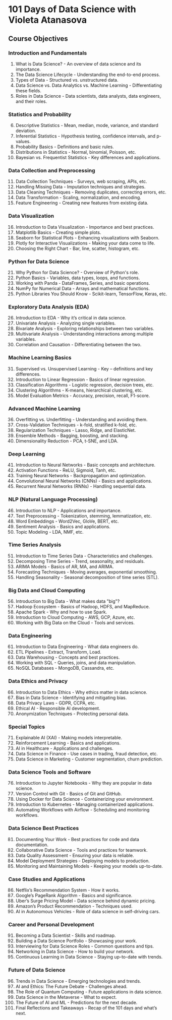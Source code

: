 # 101 Days of Data Science with Violeta Atanasova

## Course Objectives

### Introduction and Fundamentals
1.	What is Data Science? - An overview of data science and its importance.
2.	The Data Science Lifecycle - Understanding the end-to-end process.
3.	Types of Data - Structured vs. unstructured data.
4.	Data Science vs. Data Analytics vs. Machine Learning - Differentiating these fields.
5.	Roles in Data Science - Data scientists, data analysts, data engineers, and their roles.

### Statistics and Probability
6.	Descriptive Statistics - Mean, median, mode, variance, and standard deviation.
7.	Inferential Statistics - Hypothesis testing, confidence intervals, and p-values.
8.	Probability Basics - Definitions and basic rules.
9.	Distributions in Statistics - Normal, binomial, Poisson, etc.
10.	Bayesian vs. Frequentist Statistics - Key differences and applications.

### Data Collection and Preprocessing
11.	Data Collection Techniques - Surveys, web scraping, APIs, etc.
12.	Handling Missing Data - Imputation techniques and strategies.
13.	Data Cleaning Techniques - Removing duplicates, correcting errors, etc.
14.	Data Transformation - Scaling, normalization, and encoding.
15.	Feature Engineering - Creating new features from existing data.

### Data Visualization
16.	Introduction to Data Visualization - Importance and best practices.
17.	Matplotlib Basics - Creating simple plots.
18.	Seaborn for Statistical Plots - Enhancing visualizations with Seaborn.
19.	Plotly for Interactive Visualizations - Making your data come to life.
20.	Choosing the Right Chart - Bar, line, scatter, histogram, etc.

### Python for Data Science
21.	Why Python for Data Science? - Overview of Python's role.
22.	Python Basics - Variables, data types, loops, and functions.
23.	Working with Panda - DataFrames, Series, and basic operations.
24.	NumPy for Numerical Data - Arrays and mathematical functions.
25.	Python Libraries You Should Know - Scikit-learn, TensorFlow, Keras, etc.

### Exploratory Data Analysis (EDA)
26.	Introduction to EDA - Why it’s critical in data science.
27.	Univariate Analysis - Analyzing single variables.
28.	Bivariate Analysis - Exploring relationships between two variables.
29.	Multivariate Analysis - Understanding interactions among multiple variables.
30.	Correlation and Causation - Differentiating between the two.

### Machine Learning Basics
31.	Supervised vs. Unsupervised Learning - Key – definitions and key differences.
32.	Introduction to Linear Regression - Basics of linear regression.
33.	Classification Algorithms - Logistic regression, decision trees, etc.
34.	Clustering Algorithms - K-means, hierarchical clustering, etc.
35.	Model Evaluation Metrics - Accuracy, precision, recall, F1-score.

### Advanced Machine Learning
36.	Overfitting vs. Underfitting - Understanding and avoiding them.
37.	Cross-Validation Techniques - k-fold, stratified k-fold, etc.
38.	Regularization Techniques - Lasso, Ridge, and ElasticNet.
39.	Ensemble Methods - Bagging, boosting, and stacking.
40.	Dimensionality Reduction - PCA, t-SNE, and LDA.

### Deep Learning
41.	Introduction to Neural Networks - Basic concepts and architecture.
42.	Activation Functions - ReLU, Sigmoid, Tanh, etc.
43.	Training Neural Networks - Backpropagation and optimization.
44.	Convolutional Neural Networks (CNNs) - Basics and applications.
45.	Recurrent Neural Networks (RNNs) - Handling sequential data.

### NLP (Natural Language Processing)
46.	Introduction to NLP - Applications and importance.
47.	Text Preprocessing - Tokenization, stemming, lemmatization, etc.
48.	Word Embeddings - Word2Vec, GloVe, BERT, etc.
49.	Sentiment Analysis - Basics and applications.
50.	Topic Modeling - LDA, NMF, etc.

### Time Series Analysis
51.	Introduction to Time Series Data - Characteristics and challenges.
52.	Decomposing Time Series - Trend, seasonality, and residuals.
53.	ARIMA Models - Basics of AR, MA, and ARIMA.
54.	Forecasting Techniques - Moving averages, exponential smoothing.
55.	Handling Seasonality - Seasonal decomposition of time series (STL).

### Big Data and Cloud Computing
56.	Introduction to Big Data - What makes data "big"?
57.	Hadoop Ecosystem - Basics of Hadoop, HDFS, and MapReduce.
58.	Apache Spark - Why and how to use Spark.
59.	Introduction to Cloud Computing - AWS, GCP, Azure, etc.
60.	Working with Big Data on the Cloud - Tools and services.

### Data Engineering
61.	Introduction to Data Engineering - What data engineers do.
62.	ETL Pipelines - Extract, Transform, Load.
63.	Data Warehousing - Concepts and best practices.
64.	Working with SQL - Queries, joins, and data manipulation.
65.	NoSQL Databases - MongoDB, Cassandra, etc.

### Data Ethics and Privacy
66.	Introduction to Data Ethics - Why ethics matter in data science.
67.	Bias in Data Science - Identifying and mitigating bias.
68.	Data Privacy Laws - GDPR, CCPA, etc.
69.	Ethical AI - Responsible AI development.
70.	Anonymization Techniques - Protecting personal data.

### Special Topics
71.	Explainable AI (XAI) - Making models interpretable.
72.	Reinforcement Learning - Basics and applications.
73.	AI in Healthcare - Applications and challenges.
74.	Data Science in Finance - Use cases in trading, fraud detection, etc.
75.	Data Science in Marketing - Customer segmentation, churn prediction.

### Data Science Tools and Software
76.	Introduction to Jupyter Notebooks - Why they are popular in data science.
77.	Version Control with Git - Basics of Git and GitHub.
78.	Using Docker for Data Science - Containerizing your environment.
79.	Introduction to Kubernetes - Managing containerized applications.
80.	Automating Workflows with Airflow - Scheduling and monitoring workflows.

### Data Science Best Practices
81.	Documenting Your Work - Best practices for code and data documentation.
82.	Collaborative Data Science - Tools and practices for teamwork.
83.	Data Quality Assessment - Ensuring your data is reliable.
84.	Model Deployment Strategies - Deploying models to production.
85.	Monitoring and Maintaining Models - Keeping your models up-to-date.

### Case Studies and Applications
86.	Netflix’s Recommendation System - How it works.
87.	Google’s PageRank Algorithm - Basics and significance.
88.	Uber’s Surge Pricing Model - Data science behind dynamic pricing.
89.	Amazon’s Product Recommendation - Techniques used.
90.	AI in Autonomous Vehicles - Role of data science in self-driving cars.

### Career and Personal Development
91.	Becoming a Data Scientist - Skills and roadmap.
92.	Building a Data Science Portfolio - Showcasing your work.
93.	Interviewing for Data Science Roles - Common questions and tips.
94.	Networking in Data Science - How to build your network.
95.	Continuous Learning in Data Science - Staying up-to-date with trends.

### Future of Data Science
96.	Trends in Data Science - Emerging technologies and trends.
97.	AI and Ethics: The Future Debate - Challenges ahead.
98.	The Role of Quantum Computing - Future applications in data science.
99.	Data Science in the Metaverse - What to expect.
100.	The Future of AI and ML - Predictions for the next decade.
101.	Final Reflections and Takeaways - Recap of the 101 days and what’s next.

